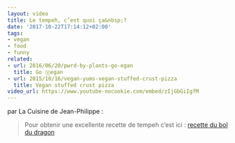 ```yaml
---
layout: video
title: Le tempeh, c’est quoi ça&nbsp;?
date: '2017-10-22T17:14:12+02:00'
tags:
- vegan
- food
- funny
related:
- url: 2016/06/20/pwrd-by-plants-go-egan
  title: Go Ⓥegan
- url: 2015/10/16/vegan-yums-vegan-stuffed-crust-pizza
  title: Vegan stuffed crust pizza
video_url: https://www.youtube-nocookie.com/embed/zIjGbGiIgfM
---
```

par La Cuisine de Jean-Philippe :
> Pour obtenir une excellente recette de tempeh c’est ici : [recette du bol du dragon](https://www.lacuisinedejeanphilippe.com/recipe/bol-du-dragon-2/)
